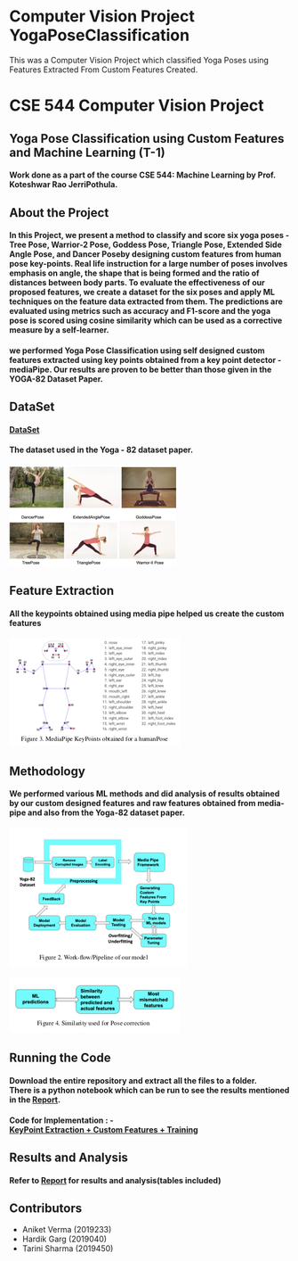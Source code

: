 # Computer Vision Project YogaPoseClassification
This was a Computer Vision Project which classified Yoga Poses using Features Extracted From Custom Features Created.


# CSE 544 Computer Vision Project

## Yoga Pose Classification using Custom Features and Machine Learning (T-1)

#### Work done as a part of the course CSE 544: Machine Learning by Prof. Koteshwar Rao JerriPothula.

## About the Project

#### In this Project, we present a method to classify and score six yoga poses - Tree Pose, Warrior-2 Pose, Goddess Pose, Triangle Pose, Extended Side Angle Pose, and Dancer Poseby designing custom features from human pose key-points. Real life instruction for a large number of poses involves emphasis on angle, the shape that is being formed and the ratio of distances between body parts. To evaluate the effectiveness of our proposed features, we create a dataset for the six poses and apply ML techniques on the feature data extracted from them. The predictions are evaluated using metrics such as accuracy and F1-score and the yoga pose is scored using cosine similarity which can be used as a corrective measure by a self-learner.

#### we performed Yoga Pose Classification using self designed custom features extracted using key points obtained from a key point detector - mediaPipe. Our results are proven to be better than those given in the YOGA-82 Dataset Paper.

## DataSet
#### [DataSet](https://drive.google.com/drive/folders/132OOTGoOD52bpGTQUeCLXDeO__KI0_gP?usp=sharing)

#### The dataset used in the Yoga - 82 dataset paper.

![DataSet Description](https://github.com/aniket19233-maker/ComputerVision_Project_YogaPoseClassification/blob/main/Dataset-Demonstration/Dataset.png "DataSet Description")

## Feature Extraction
#### All the keypoints obtained using media pipe helped us create the custom features 
![Feature/Keypoints Exraction](https://github.com/aniket19233-maker/ComputerVision_Project_YogaPoseClassification/blob/main/Methodology-Pipeline/mediapipe_extracted_features.png)


## Methodology 
#### We performed various ML methods and did analysis of results obtained by our custom designed features and raw features obtained from media-pipe and also from the Yoga-82 dataset paper. 

![Pipeline](https://github.com/aniket19233-maker/ComputerVision_Project_YogaPoseClassification/blob/main/Methodology-Pipeline/Work-Flow-Pipeline%20of%20our%20model.png  "Pipeline")


![Pose-Correction Pipeline](https://github.com/aniket19233-maker/ComputerVision_Project_YogaPoseClassification/blob/main/Methodology-Pipeline/pose-correction-pipeline.png "Pose-Correction Pipeline")

## Running the Code

#### Download the entire repository and extract all the files to a folder.<br> There is a python notebook which can be run to see the results mentioned in the [Report](https://github.com/aniket19233-maker/ComputerVision_Project_YogaPoseClassification/blob/main/Report/CV_Project_Report.pdf). 

#### Code for Implementation : - <br> [KeyPoint Extraction + Custom Features + Training](https://github.com/RahulSethi070801/ML_Project/blob/main/ml_project_oversampled.ipynb) <br> 

## Results and Analysis
#### Refer to [Report](https://github.com/aniket19233-maker/ComputerVision_Project_YogaPoseClassification/blob/main/Report/CV_Project_Report.pdf) for results and analysis(tables included)


## Contributors
- Aniket Verma (2019233)
- Hardik Garg (2019040)
- Tarini Sharma (2019450)
